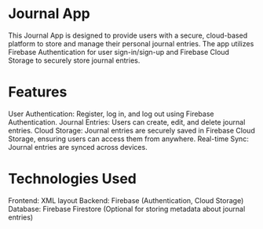 # Journal App

This Journal App is designed to provide users with a secure, cloud-based platform to store and manage their personal journal entries. The app utilizes Firebase Authentication for user sign-in/sign-up and Firebase Cloud Storage to securely store journal entries.

# Features
User Authentication: Register, log in, and log out using Firebase Authentication.
Journal Entries: Users can create, edit, and delete journal entries.
Cloud Storage: Journal entries are securely saved in Firebase Cloud Storage, ensuring users can access them from anywhere.
Real-time Sync: Journal entries are synced across devices.

# Technologies Used
Frontend: XML layout
Backend: Firebase (Authentication, Cloud Storage)
Database: Firebase Firestore (Optional for storing metadata about journal entries)

